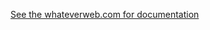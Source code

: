 [See the whateverweb.com for documentation](http://docs.whateverweb.com/documentation/image-optimizer/)
